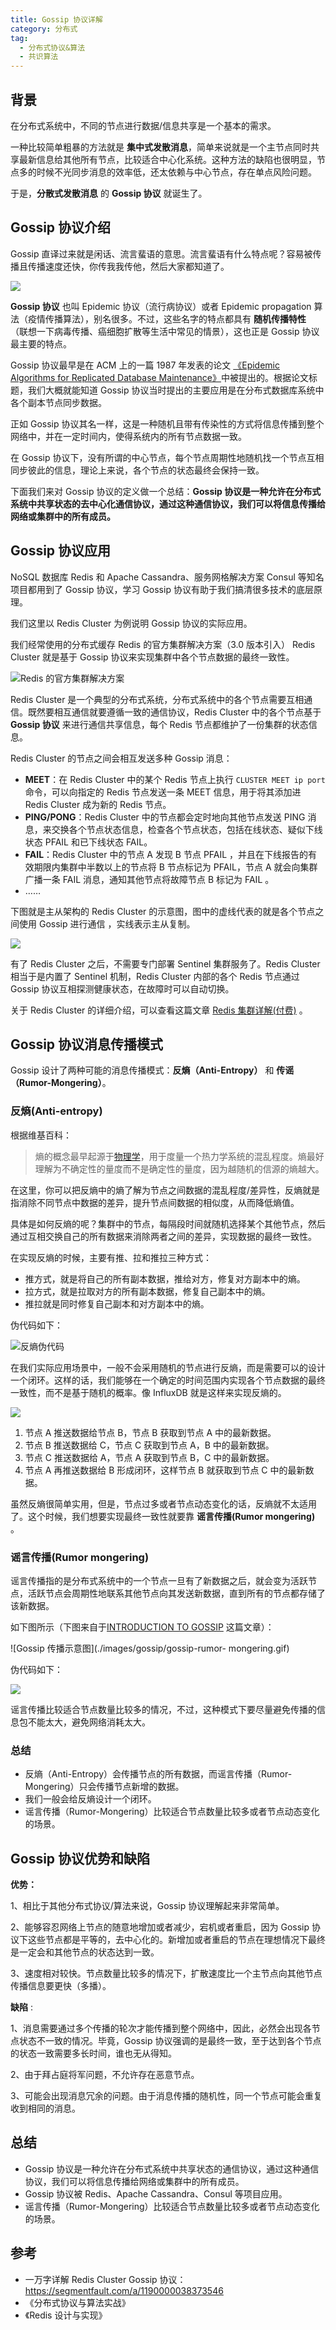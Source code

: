 ```yaml
---
title: Gossip 协议详解
category: 分布式
tag:
  - 分布式协议&算法
  - 共识算法
---
```


## 背景

在分布式系统中，不同的节点进行数据/信息共享是一个基本的需求。

一种比较简单粗暴的方法就是 **集中式发散消息**，简单来说就是一个主节点同时共享最新信息给其他所有节点，比较适合中心化系统。这种方法的缺陷也很明显，节点多的时候不光同步消息的效率低，还太依赖与中心节点，存在单点风险问题。

于是，**分散式发散消息** 的 **Gossip 协议** 就诞生了。

## Gossip 协议介绍

Gossip 直译过来就是闲话、流言蜚语的意思。流言蜚语有什么特点呢？容易被传播且传播速度还快，你传我我传他，然后大家都知道了。

![](./images/gossip/gossip.png)

**Gossip 协议** 也叫 Epidemic 协议（流行病协议）或者 Epidemic propagation 算法（疫情传播算法），别名很多。不过，这些名字的特点都具有 **随机传播特性** （联想一下病毒传播、癌细胞扩散等生活中常见的情景），这也正是 Gossip 协议最主要的特点。

Gossip 协议最早是在 ACM 上的一篇 1987 年发表的论文 [《Epidemic Algorithms for Replicated Database Maintenance》](https://dl.acm.org/doi/10.1145/41840.41841)中被提出的。根据论文标题，我们大概就能知道 Gossip 协议当时提出的主要应用是在分布式数据库系统中各个副本节点同步数据。

正如 Gossip 协议其名一样，这是一种随机且带有传染性的方式将信息传播到整个网络中，并在一定时间内，使得系统内的所有节点数据一致。

在 Gossip 协议下，没有所谓的中心节点，每个节点周期性地随机找一个节点互相同步彼此的信息，理论上来说，各个节点的状态最终会保持一致。

下面我们来对 Gossip 协议的定义做一个总结：**Gossip 协议是一种允许在分布式系统中共享状态的去中心化通信协议，通过这种通信协议，我们可以将信息传播给网络或集群中的所有成员。**

## Gossip 协议应用

NoSQL 数据库 Redis 和 Apache Cassandra、服务网格解决方案 Consul 等知名项目都用到了 Gossip 协议，学习 Gossip 协议有助于我们搞清很多技术的底层原理。

我们这里以 Redis Cluster 为例说明 Gossip 协议的实际应用。

我们经常使用的分布式缓存 Redis 的官方集群解决方案（3.0 版本引入） Redis Cluster 就是基于 Gossip 协议来实现集群中各个节点数据的最终一致性。

![Redis 的官方集群解决方案](https://oss.javaguide.cn/github/javaguide/distributed-system/protocol/up-fcacc1eefca6e51354a5f1fc9f2919f51ec.png)

Redis Cluster 是一个典型的分布式系统，分布式系统中的各个节点需要互相通信。既然要相互通信就要遵循一致的通信协议，Redis Cluster 中的各个节点基于 **Gossip 协议** 来进行通信共享信息，每个 Redis 节点都维护了一份集群的状态信息。

Redis Cluster 的节点之间会相互发送多种 Gossip 消息：

- **MEET**：在 Redis Cluster 中的某个 Redis 节点上执行 `CLUSTER MEET ip port` 命令，可以向指定的 Redis 节点发送一条 MEET 信息，用于将其添加进 Redis Cluster 成为新的 Redis 节点。
- **PING/PONG**：Redis Cluster 中的节点都会定时地向其他节点发送 PING 消息，来交换各个节点状态信息，检查各个节点状态，包括在线状态、疑似下线状态 PFAIL 和已下线状态 FAIL。
- **FAIL**：Redis Cluster 中的节点 A 发现 B 节点 PFAIL ，并且在下线报告的有效期限内集群中半数以上的节点将 B 节点标记为 PFAIL，节点 A 就会向集群广播一条 FAIL 消息，通知其他节点将故障节点 B 标记为 FAIL 。
- ……

下图就是主从架构的 Redis Cluster 的示意图，图中的虚线代表的就是各个节点之间使用 Gossip 进行通信 ，实线表示主从复制。

![](./images/gossip/redis-cluster-gossip.png)

有了 Redis Cluster 之后，不需要专门部署 Sentinel 集群服务了。Redis Cluster 相当于是内置了 Sentinel 机制，Redis Cluster 内部的各个 Redis 节点通过 Gossip 协议互相探测健康状态，在故障时可以自动切换。

关于 Redis Cluster 的详细介绍，可以查看这篇文章 [Redis 集群详解(付费)](https://javaguide.cn/database/redis/redis-cluster.html) 。

## Gossip 协议消息传播模式

Gossip 设计了两种可能的消息传播模式：**反熵（Anti-Entropy）** 和 **传谣（Rumor-Mongering）**。

### 反熵(Anti-entropy)

根据维基百科：

> 熵的概念最早起源于[物理学](https://zh.wikipedia.org/wiki/物理学)，用于度量一个热力学系统的混乱程度。熵最好理解为不确定性的量度而不是确定性的量度，因为越随机的信源的熵越大。

在这里，你可以把反熵中的熵了解为节点之间数据的混乱程度/差异性，反熵就是指消除不同节点中数据的差异，提升节点间数据的相似度，从而降低熵值。

具体是如何反熵的呢？集群中的节点，每隔段时间就随机选择某个其他节点，然后通过互相交换自己的所有数据来消除两者之间的差异，实现数据的最终一致性。

在实现反熵的时候，主要有推、拉和推拉三种方式：

- 推方式，就是将自己的所有副本数据，推给对方，修复对方副本中的熵。
- 拉方式，就是拉取对方的所有副本数据，修复自己副本中的熵。
- 推拉就是同时修复自己副本和对方副本中的熵。

伪代码如下：

![反熵伪代码](https://oss.javaguide.cn/github/javaguide/distributed-system/protocol/up-df16e98bf71e872a7e1f01ca31cee93d77b.png)

在我们实际应用场景中，一般不会采用随机的节点进行反熵，而是需要可以的设计一个闭环。这样的话，我们能够在一个确定的时间范围内实现各个节点数据的最终一致性，而不是基于随机的概率。像 InfluxDB 就是这样来实现反熵的。

![](./images/gossip/反熵-闭环.png)

1. 节点 A 推送数据给节点 B，节点 B 获取到节点 A 中的最新数据。
2. 节点 B 推送数据给 C，节点 C 获取到节点 A，B 中的最新数据。
3. 节点 C 推送数据给 A，节点 A 获取到节点 B，C 中的最新数据。
4. 节点 A 再推送数据给 B 形成闭环，这样节点 B 就获取到节点 C 中的最新数据。

虽然反熵很简单实用，但是，节点过多或者节点动态变化的话，反熵就不太适用了。这个时候，我们想要实现最终一致性就要靠 **谣言传播(Rumor mongering)** 。

### 谣言传播(Rumor mongering)

谣言传播指的是分布式系统中的一个节点一旦有了新数据之后，就会变为活跃节点，活跃节点会周期性地联系其他节点向其发送新数据，直到所有的节点都存储了该新数据。

如下图所示（下图来自于[INTRODUCTION TO GOSSIP](https://managementfromscratch.wordpress.com/2016/04/01/introduction-to-gossip/) 这篇文章）：

![Gossip 传播示意图](./images/gossip/gossip-rumor- mongering.gif)

伪代码如下：

![](https://oss.javaguide.cn/github/javaguide/csdn/20210605170707933.png)

谣言传播比较适合节点数量比较多的情况，不过，这种模式下要尽量避免传播的信息包不能太大，避免网络消耗太大。

### 总结

- 反熵（Anti-Entropy）会传播节点的所有数据，而谣言传播（Rumor-Mongering）只会传播节点新增的数据。
- 我们一般会给反熵设计一个闭环。
- 谣言传播（Rumor-Mongering）比较适合节点数量比较多或者节点动态变化的场景。

## Gossip 协议优势和缺陷

**优势：**

1、相比于其他分布式协议/算法来说，Gossip 协议理解起来非常简单。

2、能够容忍网络上节点的随意地增加或者减少，宕机或者重启，因为 Gossip 协议下这些节点都是平等的，去中心化的。新增加或者重启的节点在理想情况下最终是一定会和其他节点的状态达到一致。

3、速度相对较快。节点数量比较多的情况下，扩散速度比一个主节点向其他节点传播信息要更快（多播）。

**缺陷** :

1、消息需要通过多个传播的轮次才能传播到整个网络中，因此，必然会出现各节点状态不一致的情况。毕竟，Gossip 协议强调的是最终一致，至于达到各个节点的状态一致需要多长时间，谁也无从得知。

2、由于拜占庭将军问题，不允许存在恶意节点。

3、可能会出现消息冗余的问题。由于消息传播的随机性，同一个节点可能会重复收到相同的消息。

## 总结

- Gossip 协议是一种允许在分布式系统中共享状态的通信协议，通过这种通信协议，我们可以将信息传播给网络或集群中的所有成员。
- Gossip 协议被 Redis、Apache Cassandra、Consul 等项目应用。
- 谣言传播（Rumor-Mongering）比较适合节点数量比较多或者节点动态变化的场景。

## 参考

- 一万字详解 Redis Cluster Gossip 协议：https://segmentfault.com/a/1190000038373546
- 《分布式协议与算法实战》
- 《Redis 设计与实现》

<!-- @include: @article-footer.snippet.md -->